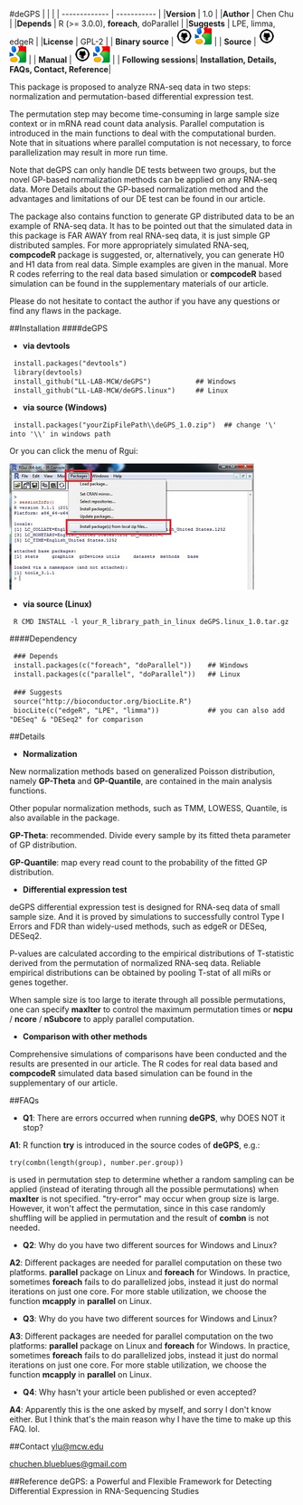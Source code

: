 #deGPS 
|  |            |
| ------------- | ----------- |
|**Version** | 1.0 |
|**Author** | Chen Chu |
|**Depends** | R (>= 3.0.0), **foreach**, doParallel |
|**Suggests** | LPE, limma, edgeR |
|**License** | GPL-2 |
| **Binary source** | <a href="https://github.com/LL-LAB-MCW/deGPS-source-file/blob/master/deGPS_1.0.zip?raw=true"><img src="https://raw.githubusercontent.com/LL-LAB-MCW/deGPS-source-file/master/githublogo.png"></a> <a href="https://degps-rna-seq.googlecode.com/svn/deGPS_1.0.zip"><img src="https://raw.githubusercontent.com/LL-LAB-MCW/deGPS-source-file/master/Google-logo.png"></a>  |
| **Source** | <a href="https://github.com/LL-LAB-MCW/deGPS-source-file/blob/master/deGPS.linux_1.0.tar.gz?raw=true"><img src="https://raw.githubusercontent.com/LL-LAB-MCW/deGPS-source-file/master/githublogo.png"></a> <a href="https://degps-rna-seq.googlecode.com/svn/deGPS.linux_1.0.tar.gz"><img src="https://raw.githubusercontent.com/LL-LAB-MCW/deGPS-source-file/master/Google-logo.png"></a>  |
| **Manual** | <a href="https://github.com/LL-LAB-MCW/deGPS-source-file/blob/master/deGPS-manual.pdf?raw=true"><img src="https://raw.githubusercontent.com/LL-LAB-MCW/deGPS-source-file/master/githublogo.png"></a> <a href="https://degps-rna-seq.googlecode.com/svn/deGPS-manual.rar"><img src="https://raw.githubusercontent.com/LL-LAB-MCW/deGPS-source-file/master/Google-logo.png"></a>  |
| **Following sessions**| **Installation, Details, FAQs, Contact, Reference**|

This package is proposed to analyze RNA-seq data in two steps: normalization and permutation-based differential expression test. 

The permutation step may become time-consuming in large sample size context or in mRNA read count data analysis. Parallel computation is introduced in the main functions to deal with the computational burden. Note that in situations where parallel computation is not necessary, to force parallelization may result in more run time.

Note that deGPS can only handle DE tests between two groups, but the novel GP-based normalization methods can be applied on any RNA-seq data. More Details about the GP-based normalization method and the advantages and limitations of our DE test can be found in our article.

The package also contains function to generate GP distributed data to be an example of RNA-seq data. It has to be pointed out that the simulated data in this package is FAR AWAY from real RNA-seq data, it is just simple GP distributed samples. For more appropriately simulated RNA-seq, **compcodeR** package is suggested, or, alternatively, you can generate H0 and H1 data from real data. Simple examples are given in the manual. More R codes referring to the real data based simulation or **compcodeR** based simulation can be found in the supplementary materials of our article.

Please do not hesitate to contact the author if you have any questions or find any flaws in the package.

##Installation
####deGPS
- **via devtools**
 ```
  install.packages("devtools")
  library(devtools)
  install_github("LL-LAB-MCW/deGPS")           ## Windows
  install_github("LL-LAB-MCW/deGPS.linux")     ## Linux
 ```

- **via source (Windows)**
 ```
  install.packages("yourZipFilePath\\deGPS_1.0.zip")  ## change '\' into '\\' in windows path
 ```

 Or you can click the menu of Rgui:

 ![Alt text](https://raw.githubusercontent.com/LL-LAB-MCW/deGPS-source-file/master/ccpic1.jpg?raw=TRUE)

- **via source (Linux)**

 ```
  R CMD INSTALL -l your_R_library_path_in_linux deGPS.linux_1.0.tar.gz
 ```

####Dependency
 ```
  ### Depends
  install.packages(c("foreach", "doParallel"))    ## Windows
  install.packages(c("parallel", "doParallel"))   ## Linux
  
  ### Suggests
  source("http://bioconductor.org/biocLite.R")
  biocLite(c("edgeR", "LPE", "limma"))            ## you can also add "DESeq" & "DESeq2" for comparison
 ```

##Details
- **Normalization**

 New normalization methods based on generalized Poisson distribution, namely **GP-Theta** and  **GP-Quantile**, are contained in the main analysis functions.

 Other popular normalization methods, such as TMM, LOWESS, Quantile, is also available in the package. 

 **GP-Theta**: recommended. Divide every sample by its fitted theta parameter of GP distribution.

 **GP-Quantile**: map every read count to the probability of the fitted GP distribution.


- **Differential expression test**

 deGPS differential expression test is designed for RNA-seq data of small sample size. And it is proved by simulations to successfully control Type I Errors and FDR than widely-used methods, such as edgeR or DESeq, DESeq2.

 P-values are calculated according to the empirical distributions of T-statistic derived from the permutation of normalized RNA-seq data. Reliable empirical distributions can be obtained by pooling T-stat of all miRs or genes together.

 When sample size is too large to iterate through all possible permutations, one can specify **maxIter** to control the maximum permutation times or **ncpu** / **ncore** / **nSubcore** to apply parallel computation. 


- **Comparison with other methods**

 Comprehensive simulations of comparisons have been conducted and the results are presented in our article. The R codes for real data based and **compcodeR** simulated data based  simulation can be found in the supplementary of our article.

##FAQs
- **Q1**: There are errors occurred when running **deGPS**, why DOES NOT it stop?
 
 **A1**: R function **try** is introduced in the source codes of **deGPS**, e.g.:
 ```
 try(combn(length(group), number.per.group))
 ```
 is used in permutation step to determine whether a random sampling can be applied (instead of iterating through all the possible permutations) when **maxIter** is not specified. "try-error" may occur when group size is large. However, it won't affect the permutation, since in this case randomly shuffling will be applied in permutation and the result of **combn** is not needed.
 
 
- **Q2**: Why do you have two different sources for Windows and Linux?
 
 **A2**: Different packages are needed for parallel computation on these two platforms. **parallel** package on Linux and **foreach** for Windows. In practice, sometimes **foreach** fails to do parallelized jobs, instead it just do normal iterations on just one core. For more stable utilization, we choose the function **mcapply** in **parallel** on Linux.
 
 
- **Q3**: Why do you have two different sources for Windows and Linux?
 
 **A3**: Different packages are needed for parallel computation on the two platforms: **parallel** package on Linux and **foreach** for Windows. In practice, sometimes **foreach** fails to do parallelized jobs, instead it just do normal iterations on just one core. For more stable utilization, we choose the function **mcapply** in **parallel** on Linux.
 
 
- **Q4**: Why hasn't your article been published or even accepted?
 
 **A4**: Apparently this is the one asked by myself, and sorry I don't know either. But I think that's the main reason why I have the time to make up this FAQ. lol.
 
##Contact
 ylu@mcw.edu

 chuchen.blueblues@gmail.com

##Reference
 deGPS: a Powerful and Flexible Framework for Detecting Differential Expression in RNA-Sequencing Studies

